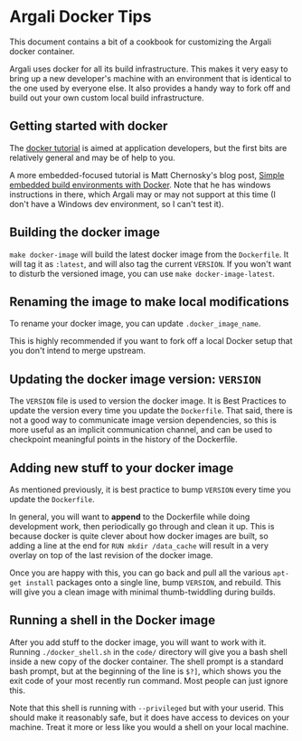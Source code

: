 # Argali Docker Tips

This document contains a bit of a cookbook for customizing the Argali
docker container.

Argali uses docker for all its build infrastructure.  This makes it
very easy to bring up a new developer's machine with an environment
that is identical to the one used by everyone else.  It also provides
a handy way to fork off and build out your own custom local build
infrastructure.

## Getting started with docker

The [docker tutorial](https://docs.docker.com/get-started/) is aimed
at application developers, but the first bits are relatively general
and may be of help to you.

A more embedded-focused tutorial is Matt Chernosky's blog post,
[Simple embedded build environments with
Docker](http://www.electronvector.com/blog/simple-embedded-build-environments-with-docker).
Note that he has windows instructions in there, which Argali may or
may not support at this time (I don't have a Windows dev environment,
so I can't test it).

## Building the docker image

`make docker-image` will build the latest docker image from the
`Dockerfile`.  It will tag it as `:latest`, and will also tag the
current `VERSION`.  If you won't want to disturb the versioned image,
you can use `make docker-image-latest`.

## Renaming the image to make local modifications

To rename your docker image, you can update `.docker_image_name`.

This is highly recommended if you want to fork off a local Docker
setup that you don't intend to merge upstream.

## Updating the docker image version: `VERSION`

The `VERSION` file is used to version the docker image.  It is Best
Practices to update the version every time you update the
`Dockerfile`.  That said, there is not a good way to communicate image
version dependencies, so this is more useful as an implicit
communication channel, and can be used to checkpoint meaningful points
in the history of the Dockerfile.

## Adding new stuff to your docker image 

As mentioned previously, it is best practice to bump `VERSION` every
time you update the `Dockerfile`.

In general, you will want to **append** to the Dockerfile while doing
development work, then periodically go through and clean it up.  This
is because docker is quite clever about how docker images are built,
so adding a line at the end for `RUN mkdir /data_cache` will result in
a very overlay on top of the last revision of the docker image.

Once you are happy with this, you can go back and pull all the various
`apt-get install` packages onto a single line, bump `VERSION`, and
rebuild.  This will give you a clean image with minimal
thumb-twiddling during builds.

## Running a shell in the Docker image

After you add stuff to the docker image, you will want to work with
it.  Running `./docker_shell.sh` in the `code/` directory will give
you a bash shell inside a new copy of the docker container.  The shell
prompt is a standard bash prompt, but at the beginning of the line is
`$?]`, which shows you the exit code of your most recently run
command.  Most people can just ignore this. 

Note that this shell is running with `--privileged` but with your
userid.  This should make it reasonably safe, but it does have access
to devices on your machine.  Treat it more or less like you would a
shell on your local machine.
